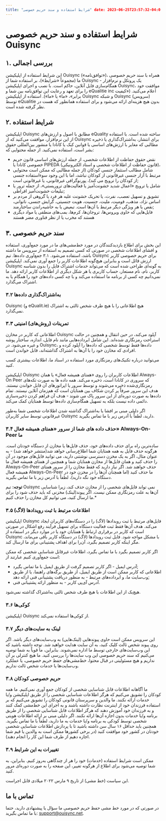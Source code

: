 ```yaml
---
title: "شرایط استفاده و سند حریم خصوصی" date: 2023-06-25T23:57:32-04:0
---
```



# شرایط استفاده و سند حریم خصوصی Ouisync

## ۱. بررسی اجمالی
این شرایط استفاده از اپلیکیشن Ouisync («توافق‌نامه»)، همراه با سند حریم خصوصی ما
(مجموعاً «شرایط»)، بر استفاده شما از Ouisync - یک پروتکل و نرم‌افزار همگام‌سازی
فایل آنلاین، حاکم است. با نصب و اجرای اپلیکیشن Ouisync، موافقت خود را برای تعهد
و رعایت این توافق‌نامه بین شما و eQualitie inc اعلام می‌کنید. («کیفیت برابر»،
«ما» یا «ما»). استفاده از اپلیکیشن Ouisync و شبکه Ouisync (سرویس) توسط eQualitie
بدون هیچ هزینه‌ای ارائه می‌شود و برای استفاده همانطور که هست در نظر گرفته‌ شده
است.

## ۲. شرایط استفاده
اپلیکیشن Ouisync مطابق با اصول و ارزش‌های eQuality ساخته شده است. با استفاده از
این نرم‌افزار، موافقت می‌کنید که از Ouisync برای انتشار، به‌اشتراک‌گذاری یا
ذخیره مطالبی که مغایر با ارزش‌های اساسی یا قوانین کبک یا کانادا یا منشور
بین‌المللی حقوق بشر است، استفاده نمی‌کنید. از جمله محتوایی که:
* نقض حقوق حفاظت از اطلاعات شخصی، از جمله ارزش‌های اساسی قانون حریم خصوصی کانادا
  یا PIPEDA (قانون حفاظت از اطلاعات شخصی و اسناد الکترونیکی)،
* شامل مطالب استثمار جنسی کودکان (از جمله مطالبی که ممکن است محتوایی مرتبط با
  آزار جنسی غیرقانونی از کودکان نباشد، اما با این وجود سوءاستفاده جنسی از کودکان
  را ترویج می کند)، پورنوگرافی غیرقانونی، یا غیرقانونی است;
* شامل یا ترویج «اعمال شدید خشونت‌آمیز یا فعالیت‌های تروریستی»، از جمله ترور یا
  تبلیغات خشونت‌آمیز افراطی;
* تشویق و تسهیل تعصب، نفرت، یا تحریک خشونت علیه هر فرد یا گروهی از مردم بر اساس
  نژاد، مذهب، قومیت، ملیت، جنسیت، هویت جنسیتی، گرایش جنسی، ناتوانی، نقص یا هر
  ویژگی دیگر مرتبط با آن‌ها است. تبعیض یا به حاشیه‌راندن ساختارمند;
* فایل‌هایی که حاوی ویروس‌ها، تروجان‌ها، کرم‌ها، بمب‌های منطقی یا مواد دیگری
  هستند که مخرب یا از نظر فناوری مضر هستند

## ۳. سند حریم خصوصی

این بخش برای اطلاع بازدیدکنندگان در مورد خط‌مشی‌های ما در مورد جمع‌آوری، استفاده
و افشای اطلاعات شخصی در صورتی که کسی تصمیم به استفاده از سرویس ما داشته باشد،
استفاده می‌شود. ۳.۱ جمع‌آوری داده‌ها. تیم Ouisync برای حریم خصوصی کاربر ارزش
قائل است و بنابراین هیچ‌گونه اطلاعات کاربر را جمع آوری نمی‌کند. اپلیکیشن Ouisync
به گونه‌ای طراحی شده است که می‌تواند خدمات اشتراک فایل را بدون شناسه کاربر، نام،
نام مستعار، حساب کاربری یا هر شکل دیگری از اطلاعات کاربر ارائه دهد. ما نمی‌دانیم
چه کسی از برنامه ما استفاده می‌کند و با چه کسی داده‌های خود را همگام یا به
اشتراک می‌گذارد.

### ۳.۲ به‌اشتراک‌گذاری داده‌ها
Ouisync (و eQualit.ie) هیچ اطلاعاتی را با هیچ طرف شخص ثالثی به اشتراک نمی‌گذارد.

### ۳.۳ تمرینات (روش‌های) امنیتی
اطلاعاتی که کاربر در مخازن Ouisync آپلود می‌کند، در حین انتقال و همچنین در حالت
استراحت رمزنگاری شده‌اند. این شامل ابرداده‌هایی مانند نام فایل، اندازه، ساختار
پوشه و غیره می‌شود. در Ouisync، داده‌ها فقط توسط شخصی که داده‌ها را آپلود کرده و
افرادی که مخازن خود را با آن‌ها به اشتراک گذاشته‌اند، قابل خواندن است.

می‌توانید درباره تکنیک‌های رمزنگاری مورد استفاده در اسناد ما، اطلاعات بیشتری کسب
کنید.

اپلیکیشن Ouisync اطلاعات کاربران را روی «همتای همیشه فعال» یا همان Always-On
Peer که سروری در کانادا است، ذخیره می‌کند. همه داده ها به صورت تکه‌های
رمزنگاری‌شده ذخیره می‌شوند و توسط سرور یا اپراتورهای آن قابل خواندن نیستند. هدف
این سرور صرفاً پر کردن شکاف بین همتایان است که هم‌زمان آنلاین نیستند. تمام
داده‌ها به صورت دوره‌ای از این سرور پاک می شوند - هدف آن فراهم کردن ذخیره‌سازی
دائمی داده نیست بلکه به تسهیل همگام‌سازی داده‌ها توسط همتایان کمک می‌کند.

اگر دلیلی مبنی بر افشا یا به‌اشتراک گذاشته شدن اطلاعات شخصی شما به‌طور غیرقانونی
توسط سایر کاربران Ouisync دارید، لطفاً با آدرس زیر با ما تماس بگیرید.

### ۳.۴ حذف داده های شما از سرور «همتای همیشه فعال» Always-On-Peer ما
ساده‌ترین راه برای حذف داده‌های خود، حذف فایل‌ها یا مخازن از دستگاه خودتان است.
هرگونه حذف فایل به همه همتایان شما اطلاع‌رسانی خواهد شد(منتشر خواهد شد) - به
عنوان مثال، اگر به یک مخزن دسترسی نوشتنی دارید، می توانید فایل‌های موجود در آن
را حذف کنید و همان فایل‌ها از مخازن همتایان شما و همچنین از همتای همیشه فعال ما
Always-On-Peer حذف خواهند شد. اگر نیاز دارید که فقط مخازن را از سرور همتای همیشه
فعال Always-On-Peer ما حذف کنید (اما همچنان آن‌ها را در مخزن خود در دستگاه خود
نگه دارید)، لطفاً با آدرس زیر با ما تماس بگیرید.

**توجه:** تیم Ouisync نمی تواند فایل‌های شخصی را از مخازن حذف کند، زیرا شناسایی
آن‌ها به علت رمزنگاری ممکن نیست. اگر پیوند(لینک) مخزنی که باید حذف شود را برای
ما ارسال کنید، می توانیم کل مخازن را حذف کنیم.*

### ۳.۵ اطلاعات مرتبط با ثبت رویدادها (لاگ)
اپلیکیشن Ouisync فایل‌های مرتبط با ثبت رویدادها (لاگ) را در دستگاه‌های کاربران
ایجاد می‌کند. هدف آن‌ها فقط ثبت فعالیت دستگاه برای تسهیل فرآیند رفع اشکال در
صورتی است که کاربر در برقراری ارتباط با همتایان خود یا در موارد دیگر در استفاده
از Ouisync با مشکل مواجه شود. فایل ثبت رویدادها (لاگ) در دستگاه کاربر باقی
می‌ماند، مگر اینکه کاربر تصمیم بگیرد، آن‌را برای اهداف پشتیبانی برای ما ارسال
کند.

اگر کاربر تصمیم بگیرد با ما تماس بگیرد، اطلاعات غیرقابل شناسایی شخصی که ممکن است
جمع‌آوری کنیم عبارتند از:
* آدرس ایمیل - اگر کاربر تصمیم گرفت از طریق ایمیل با ما تماس بگیرد;
* اطلاعاتی که کاربر ممکن است از طریق ایمیل، از طریق برگه‌های راهنما، یا از طریق
  وب‌سایت ما، و ابرداده‌های مرتبط - به منظور دریافت پشتیبانی فنی ارائه دهد;
* آدرس آی‌پی کاربر - به منظور ارائه پشتیبانی فنی.

هیچ‌یک از این اطلاعات با هیچ طرف شخص ثالثی به‌اشتراک گذاشته نمی‌شود.

### ۳.۶ کوکی‌ها
اپلیکیشن Ouisync از کوکی‌ها استفاده نمی‌کند.

### ۳.۷ لینک به سایت‌های دیگر
این سرویس ممکن است حاوی پیوندهایی (لینک‌هایی) به وب‌سایت‌های دیگر باشد. اگر روی
پیوند شخص ثالث کلیک کنید، به آن سایت هدایت خواهید شد. توجه داشته باشید که این
وب‌سایت‌های خارجی توسط ما اداره نمی‌شوند. بنابراین، ما قویاً به شما توصیه
می‌کنیم که سند حریم خصوصی این وب سایت‌ها را بررسی کنید. ما هیچ کنترلی بر آن
نداریم و هیچ مسئولیتی در قبال محتوا، خط‌مشی‌های حفظ حریم خصوصی، یا عملکرد
وب‌سایت‌ها یا خدمات شخص ثالث نداریم.

### ۳.۸ حریم خصوصی کودکان
ما آگاهانه اطلاعات قابل شناسایی شخصی از کودکان جمع آوری نمی‌کنیم. ما همه کودکان
را تشویق می‌کنیم که هرگز اطلاعات شناسایی شخصی را از طریق اپلیکیشن و/یا خدمات
ارائه نکنند. ما والدین و سرپرستان قانونی کودکان را تشویق می‌کنیم که بر استفاده
فرزندان خود از اینترنت نظارت داشته باشند و به اجرای این خط‌مشی کمک کنند و به
فرزندان خود آموزش دهند که هرگز اطلاعات قابل شناسایی شخصی را از طریق برنامه و/یا
خدمات بدون اجازه آن‌ها ارائه نکنند. اگر دلیلی مبنی بر ارائه اطلاعات هویتی شخصی
توسط کودکی به برنامه و/یا خدمات به ما دارید، لطفاً با ما تماس بگیرید. همچنین
باید حداقل ۱۶ سال سن داشته باشید تا با پردازش اطلاعات شناسایی شخصی خودتان در
کشور خود موافقت کنید (در برخی کشورها ممکن است به والدین یا قیم شما اجازه دهیم از
طرف شما این کار را انجام دهند).

### ۳.۹ تغییرات به این شرایط
ممکن است شرایط استفاده (خدمات) خود را هر از چندگاهی به‌روز کنیم. بنابراین، به
شما توصیه می‌شود برای اطلاع از هر‌گونه تغییر، این صفحه را به صورت دوره‌ای مرور
کنید.

این سیاست (خط مشی) از تاریخ ۹ مارس ۲۰۲۲ میلادی قابل اجراست.

## تماس با ما
در صورتی که در مورد خط مشی حفظ حریم خصوصی ما سؤال یا پیشنهادی دارید، حتما با ما
تماس بگیرید: support@ouisync.net.

